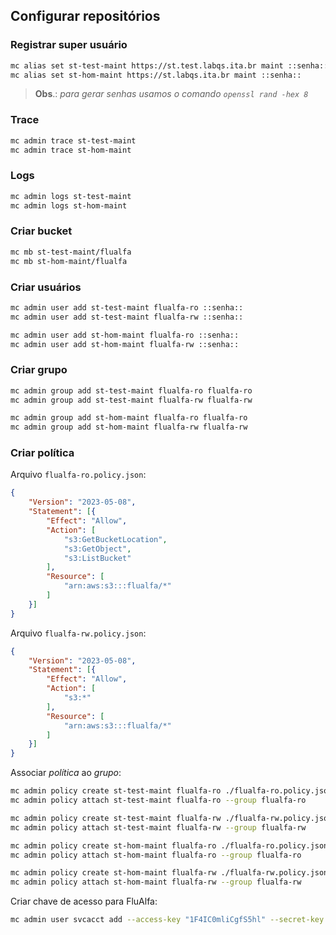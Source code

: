 ## Configurar repositórios

### Registrar super usuário 

```sh
mc alias set st-test-maint https://st.test.labqs.ita.br maint ::senha::
mc alias set st-hom-maint https://st.labqs.ita.br maint ::senha::
```

> **Obs**.: _para gerar senhas usamos o comando `openssl rand -hex 8`_

### Trace

```sh
mc admin trace st-test-maint
mc admin trace st-hom-maint
```

### Logs

```sh
mc admin logs st-test-maint
mc admin logs st-hom-maint
```

### Criar bucket

```sh
mc mb st-test-maint/flualfa
mc mb st-hom-maint/flualfa
```

### Criar usuários

```sh
mc admin user add st-test-maint flualfa-ro ::senha::
mc admin user add st-test-maint flualfa-rw ::senha::

mc admin user add st-hom-maint flualfa-ro ::senha::
mc admin user add st-hom-maint flualfa-rw ::senha::
```

### Criar grupo

```sh
mc admin group add st-test-maint flualfa-ro flualfa-ro
mc admin group add st-test-maint flualfa-rw flualfa-rw

mc admin group add st-hom-maint flualfa-ro flualfa-ro
mc admin group add st-hom-maint flualfa-rw flualfa-rw
```

### Criar política

Arquivo `flualfa-ro.policy.json`:

```json
{
    "Version": "2023-05-08",
    "Statement": [{
        "Effect": "Allow",
        "Action": [
            "s3:GetBucketLocation",
            "s3:GetObject",
            "s3:ListBucket"
        ],
        "Resource": [
            "arn:aws:s3:::flualfa/*"
        ]
    }]
}
```

Arquivo `flualfa-rw.policy.json`:

```json
{
    "Version": "2023-05-08",
    "Statement": [{
        "Effect": "Allow",
        "Action": [
            "s3:*"
        ],
        "Resource": [
            "arn:aws:s3:::flualfa/*"
        ]
    }]
}
```

Associar _política_ ao _grupo_:

```sh
mc admin policy create st-test-maint flualfa-ro ./flualfa-ro.policy.json
mc admin policy attach st-test-maint flualfa-ro --group flualfa-ro

mc admin policy create st-test-maint flualfa-rw ./flualfa-rw.policy.json
mc admin policy attach st-test-maint flualfa-rw --group flualfa-rw

mc admin policy create st-hom-maint flualfa-ro ./flualfa-ro.policy.json
mc admin policy attach st-hom-maint flualfa-ro --group flualfa-ro

mc admin policy create st-hom-maint flualfa-rw ./flualfa-rw.policy.json
mc admin policy attach st-hom-maint flualfa-rw --group flualfa-rw
```

Criar chave de acesso para FluAlfa:

```sh
mc admin user svcacct add --access-key "1F4IC0mliCgfS5hl" --secret-key "uV2b4Ixqo3xo9aBptzIDlLviO2CTFtLI" st-test-maint flualfa-rw
```
